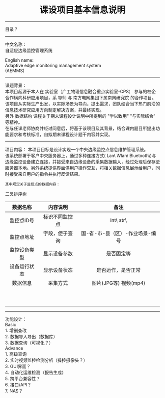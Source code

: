 <h1 align="center"> 课设项目基本信息说明 </h1>  

----------------------------------------------------------  
目录？  

----------------------------------------------------------  
中文名称：  
    自适应边缘监控管理系统  

English name:  
    Adaptive edge monitoring management system  
    (AEMMS)  

----------------------------------------------------------  
课题背景：  
    本项目起源于本人在 实验室（广工物理信息融合重点实验室-CPS） 参与的校企合作横向科研应用项目，系 导师 与 南方电网集团下属南网研究院 的合作项目。  
    该项目从实际生产出发，以实际场景为导向，提出需求，团队结合当下热门前沿的信息技术研究应用方向制定解决方案，并最终实现。  
    另外 数据结构 课程关于期末课程设计说明中所提到的 "学以致用" "与实际结合" 等精神。  
    在与任课老师协商并经过同意后，将基于该项目及其背景，结合课内题目所提出功能要求和考核标准，自拟期末课程设计题干内容并实现。  

----------------------------------------------------------  
项目内容：
    本项目目标是设计实现一个中央边缘监控点信息维护管理系统。  
    该系统部署于客户中央服务器上，通过多种连接方式( Lan\ Wlan\ Bluetooth\\)与边缘监控设备建立连接，并接受来自边缘设备的采集数据输入，经过处理后保存至服务器本地。另外系统提供界面供用户操作交互，将相关数据信息展示给用户，同时接受来自用户的指令并执行反馈结果。  

    其中规定关于监控点的数据内容：  

二叉排序树  

| 数据名称 | 内容说明 | 备注 |  
|:--------:|:--------:|:--------:|  
| 监控点ID号   | 标识不同监控点 | int\ str\ |  
| 监控点地址   | 字段，便于查询 | 国-省-市-县（区）-作业场景-编号 |  
| 监控设备类型 | 显示设备参数   | 是否固定等 |  
| 设备运行状态 | 显示设备状态   | 是否运作，是否正常 |  
| 数据信息     | 采集方式      | 图片(JPG等) 视频(mp4) |  
||||  
||||  
||||  
||||  
||||  
||||  
||||  
||||  
||||  
||||  

----------------------------------------------------------  
功能设计：  
    Basic  
        1. 增删查改  
        2. 数据导入导出（数据库）  
        3. 数据查询（可视化？）  
    Advance  
        1. 高级查询  
        2. 实时视频监控检测分析（操控摄像头？）  
        3. GUI界面？  
        4. 自动化运维检测（报告生成）  
        5. 跨平台兼容性？  
        6. 接口/API？  
        7. NAS？  
